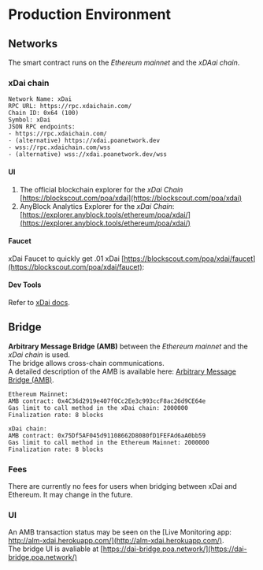 # Production Environment

## Networks
The smart contract runs on the _Ethereum mainnet_ and the _xDAai chain_.

### xDai chain
```
Network Name: xDai
RPC URL: https://rpc.xdaichain.com/
Chain ID: 0x64 (100) 
Symbol: xDai
JSON RPC endpoints:
- https://rpc.xdaichain.com/
- (alternative) https://xdai.poanetwork.dev
- wss://rpc.xdaichain.com/wss
- (alternative) wss://xdai.poanetwork.dev/wss
```

#### UI
1) The official blockchain explorer for the _xDai Chain_ [https://blockscout.com/poa/xdai](https://blockscout.com/poa/xdai)  
2) AnyBlock Analytics Explorer for the _xDai Chain_: [https://explorer.anyblock.tools/ethereum/poa/xdai/](https://explorer.anyblock.tools/ethereum/poa/xdai/)

#### Faucet
xDai Faucet to quickly get .01 xDai [https://blockscout.com/poa/xdai/faucet](https://blockscout.com/poa/xdai/faucet): 

#### Dev Tools
Refer to [xDai docs](https://www.xdaichain.com/for-developers/developer-resources#dapp-management-and-developer-tools).

## Bridge
__Arbitrary Message Bridge (AMB)__ between the _Ethereum mainnet_ and the _xDai chain_ is used.  
The bridge allows cross-chain communications.  
A detailed description of the AMB is available here: [Arbitrary Message Bridge (AMB)](https://docs.tokenbridge.net/amb-bridge/about-amb-bridge).

```
Ethereum Mainnet:
AMB contract: 0x4C36d2919e407f0Cc2Ee3c993ccF8ac26d9CE64e
Gas limit to call method in the xDai chain: 2000000
Finalization rate: 8 blocks
```

```
xDai chain:
AMB contract: 0x75Df5AF045d91108662D8080fD1FEFAd6aA0bb59
Gas limit to call method in the Ethereum Mainnet: 2000000
Finalization rate: 8 blocks
```

### Fees
There are currently no fees for users when bridging between xDai and Ethereum. It may change in the future.

### UI
An AMB transaction status may be seen on the [Live Monitoring app: http://alm-xdai.herokuapp.com/](http://alm-xdai.herokuapp.com/).  
The bridge UI is avaliable at [https://dai-bridge.poa.network/](https://dai-bridge.poa.network/)
